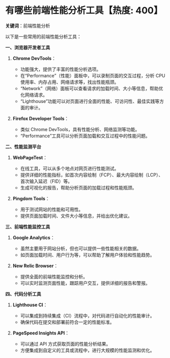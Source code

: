 # 有哪些前端性能分析工具【热度: 400】

**关键词**：前端性能分析

以下是一些常用的前端性能分析工具：

**一、浏览器开发者工具**

1. **Chrome DevTools**：

   - 功能强大，提供了丰富的性能分析选项。
   - 在“Performance”（性能）面板中，可以录制页面的交互过程，分析 CPU 使用率、内存占用、网络请求等，找出性能瓶颈。
   - “Network”（网络）面板可以查看请求的加载时间、大小等信息，帮助优化网络请求。
   - “Lighthouse”功能可以对页面进行全面的性能、可访问性、最佳实践等方面的审计。

2. **Firefox Developer Tools**：
   - 类似 Chrome DevTools，具有性能分析、网络监测等功能。
   - “Performance”工具可以分析页面加载和交互过程中的性能问题。

**二、性能监测平台**

1. **WebPageTest**：

   - 在线工具，可以从多个地点对网页进行性能测试。
   - 提供详细的性能指标，如首次内容绘制（FCP）、最大内容绘制（LCP）、首次输入延迟（FID）等。
   - 生成可视化的报告，帮助分析页面的加载过程和性能瓶颈。

2. **Pingdom Tools**：
   - 用于测试网站的性能和可用性。
   - 提供页面加载时间、文件大小等信息，并给出优化建议。

**三、前端性能监控工具**

1. **Google Analytics**：

   - 虽然主要用于网站分析，但也可以提供一些性能相关的数据。
   - 如页面加载时间、用户行为等，可以帮助了解用户体验和性能趋势。

2. **New Relic Browser**：
   - 提供全面的前端性能监控和分析。
   - 可以实时监测页面性能，跟踪用户交互，提供详细的报告和警报。

**四、代码分析工具**

1. **Lighthouse CI**：

   - 可以集成到持续集成（CI）流程中，对代码进行自动化的性能审计。
   - 确保代码在提交和部署前符合一定的性能标准。

2. **PageSpeed Insights API**：
   - 可以通过 API 方式获取页面的性能分析结果。
   - 方便集成到自定义的工具或流程中，进行大规模的性能监测和优化。